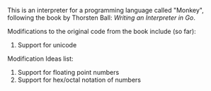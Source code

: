 This is an interpreter for a programming language called "Monkey", following
the book by Thorsten Ball: *Writing an Interpreter in Go*. 

Modifications to the original code from the book include (so far):

1. Support for unicode

Modification Ideas list:

1. Support for floating point numbers
2. Support for hex/octal notation of numbers